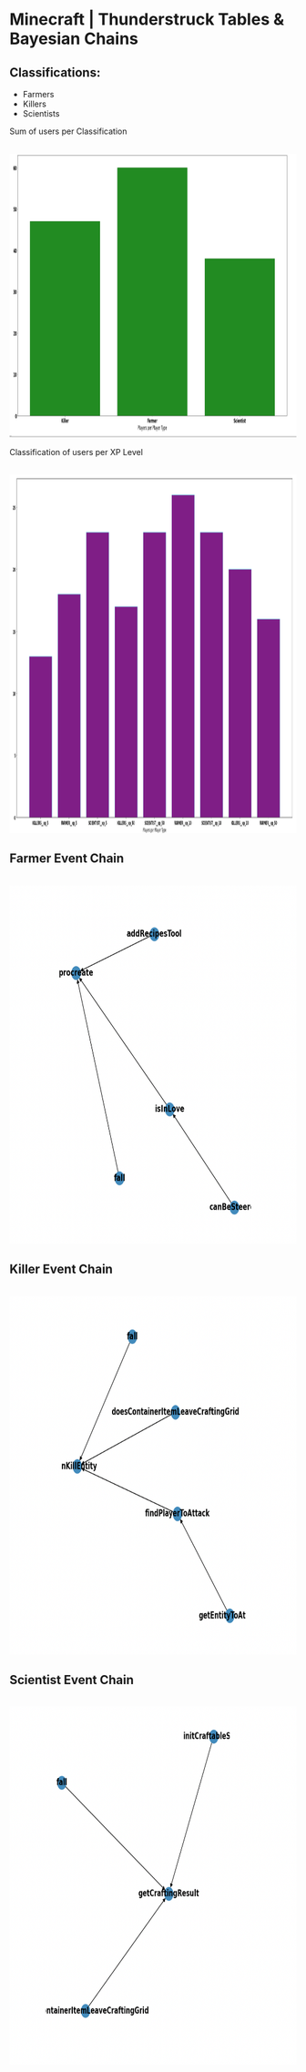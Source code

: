# Minecraft | Thunderstruck Tables & Bayesian Chains

## Classifications:
- Farmers
- Killers
- Scientists

Sum of users per Classification

<br />
<div align="center">
  <a href="https://github.com/Metanomic/bayesian_networks_example">
    <img src="images/sum_of_players_type.png" alt="Logo" width="997" height="499">
  </a>
</div>


Classification of users per XP Level

<br />
<div align="center">
  <a href="https://github.com/Metanomic/bayesian_networks_example">
    <img src="images/minecraft_table.png" alt="Logo" width="789" height="630">
  </a>
</div>

## Farmer Event Chain

<br />
<div align="center">
  <a href="https://github.com/Metanomic/bayesian_networks_example">
    <img src="images/farmer_chain.png" alt="Logo" width="789" height="630">
  </a>
</div>

## Killer Event Chain

<br />
<div align="center">
  <a href="https://github.com/Metanomic/bayesian_networks_example">
    <img src="images/killer_chain.png" alt="Logo" width="789" height="630">
  </a>
</div>

## Scientist Event Chain

<br />
<div align="center">
  <a href="https://github.com/Metanomic/bayesian_networks_example">
    <img src="images/scientist_chain.png" alt="Logo" width="789" height="630">
  </a>
</div>